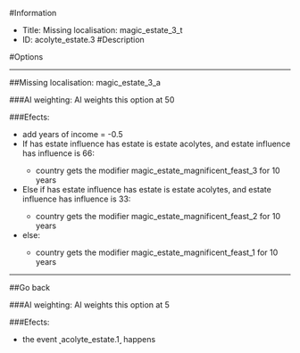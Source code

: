 #Information
 - Title: Missing localisation: magic_estate_3_t
 - ID: acolyte_estate.3
#Description

#Options

___
##Missing localisation: magic_estate_3_a

###AI weighting:
AI weights this option at 50


###Efects:<ul><li>add years of income = -0.5</li><li>If has estate influence has estate is estate acolytes, and estate influence has influence is 66:</li><ul><li>country gets the modifier magic_estate_magnificent_feast_3 for 10 years</li></ul><li>Else if has estate influence has estate is estate acolytes, and estate influence has influence is 33:</li><ul><li>country gets the modifier magic_estate_magnificent_feast_2 for 10 years</li></ul><li>else:</li><ul><li>country gets the modifier magic_estate_magnificent_feast_1 for 10 years</li></ul></ul>

___
##Go back

###AI weighting:
AI weights this option at 5


###Efects:<ul><li>the event ˻acolyte_estate.1˼ happens</li></ul>
